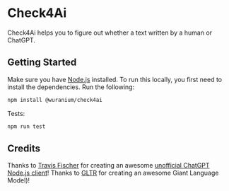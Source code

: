 # Check4Ai

Check4Ai helps you to figure out whether a text written by a human or ChatGPT.

## Getting Started

Make sure you have [Node.js](https://nodejs.org) installed. To run this locally, you first need to install the dependencies. Run the following:

```bash
npm install @wuranium/check4ai
```

Tests:

```bash
npm run test
```

## Credits

Thanks to [Travis Fischer](transitive-bullshit) for creating an awesome [unofficial ChatGPT Node.js client](https://www.npmjs.com/package/chatgpt)!
Thanks to [GLTR](https://github.com/HendrikStrobelt/detecting-fake-text) for creating an awesome Giant Language Model)!
